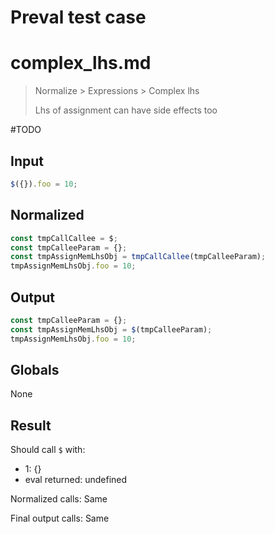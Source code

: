 # Preval test case

# complex_lhs.md

> Normalize > Expressions > Complex lhs
>
> Lhs of assignment can have side effects too

#TODO

## Input

`````js filename=intro
$({}).foo = 10;
`````

## Normalized

`````js filename=intro
const tmpCallCallee = $;
const tmpCalleeParam = {};
const tmpAssignMemLhsObj = tmpCallCallee(tmpCalleeParam);
tmpAssignMemLhsObj.foo = 10;
`````

## Output

`````js filename=intro
const tmpCalleeParam = {};
const tmpAssignMemLhsObj = $(tmpCalleeParam);
tmpAssignMemLhsObj.foo = 10;
`````

## Globals

None

## Result

Should call `$` with:
 - 1: {}
 - eval returned: undefined

Normalized calls: Same

Final output calls: Same
